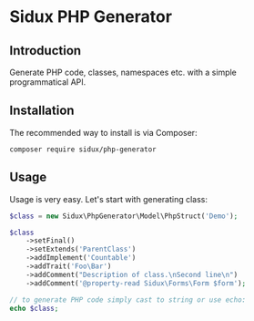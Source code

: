 Sidux PHP Generator
===================

Introduction
------------

Generate PHP code, classes, namespaces etc. with a simple programmatical API.

Installation
------------

The recommended way to install is via Composer:

```
composer require sidux/php-generator
```

Usage
-----

Usage is very easy. Let's start with generating class:

```php
$class = new Sidux\PhpGenerator\Model\PhpStruct('Demo');

$class
    ->setFinal()
    ->setExtends('ParentClass')
    ->addImplement('Countable')
    ->addTrait('Foo\Bar')
    ->addComment("Description of class.\nSecond line\n")
    ->addComment('@property-read Sidux\Forms\Form $form');

// to generate PHP code simply cast to string or use echo:
echo $class;
